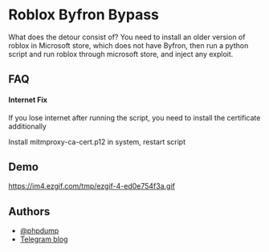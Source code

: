 
# Roblox Byfron Bypass

What does the detour consist of?
You need to install an older version of roblox in Microsoft store, which does not have Byfron, then run a python script and run roblox through microsoft store, and inject any exploit.





## FAQ

#### Internet Fix

If you lose internet after running the script, you need to install the certificate additionally

Install mitmproxy-ca-cert.p12 in system, restart script


## Demo

https://im4.ezgif.com/tmp/ezgif-4-ed0e754f3a.gif


## Authors

- [@phpdump](https://t.me/phpdump)
- [Telegram blog](https://t.me/hex_array)

